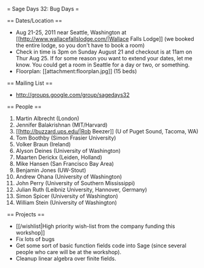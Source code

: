 = Sage Days 32: Bug Days =

== Dates/Location ==

 * Aug 21-25, 2011 near Seattle, Washington at [[http://www.wallacefallslodge.com/|Wallace Falls Lodge]] (we booked the entire lodge, so you don't have to book a room)
 * Check in time is 3pm on Sunday August 21 and checkout is at 11am on Thur Aug 25.  If for some reason you want to extend your dates, let me know.  You could get a room in Seattle for a day or two, or something. 
 * Floorplan: [[attachment:floorplan.jpg]] (15 beds)

== Mailing List ==

 *  http://groups.google.com/group/sagedays32

== People ==

 1. Martin Albrecht (London)
 1. Jennifer Balakrishnan (MIT/Harvard)
 1. [[http://buzzard.ups.edu/|Rob Beezer]] (U of Puget Sound, Tacoma, WA)
 1. Tom Boothby (Simon Frasier University)
 1. Volker Braun (Ireland)
 1. Alyson Deines (University of Washington)
 1. Maarten Derickx (Leiden, Holland)
 1. Mike Hansen (San Francisco Bay Area)
 1. Benjamin Jones (UW-Stout)
 1. Andrew Ohana (University of Washington)
 1. John Perry (University of Southern Mississippi)
 1. Julian Ruth (Leibniz University, Hannover, Germany)
 1. Simon Spicer (University of Washington)
 1. William Stein (University of Washington)


== Projects ==

 * [[/wishlist|High priority wish-list from the company funding this workshop]]
 * Fix lots of bugs
 * Get some sort of basic function fields code into Sage (since several people who care will be at the workshop).
 * Cleanup linear algebra over finite fields.
